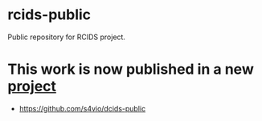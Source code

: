 # rcids-public
Public repository for RCIDS project.

# This work is now published in a new [project](https://github.com/s4vio/dcids-public)
- https://github.com/s4vio/dcids-public
